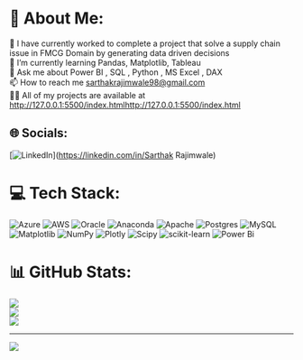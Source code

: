 # 💫 About Me:
🔭 I have currently worked to complete a project that solve a supply chain issue in FMCG Domain by generating data driven decisions <br>🌱 I’m currently learning Pandas, Matplotlib, Tableau<br>💬 Ask me about Power BI , SQL , Python , MS Excel , DAX<br>📫 How to reach me sarthakrajimwale98@gmail.com<br>👨‍💻 All of my projects are available at <br>http://127.0.0.1:5500/index.htmlhttp://127.0.0.1:5500/index.html<br>


## 🌐 Socials:
[![LinkedIn](https://img.shields.io/badge/LinkedIn-%230077B5.svg?logo=linkedin&logoColor=white)](https://linkedin.com/in/Sarthak Rajimwale) 

# 💻 Tech Stack:
![Azure](https://img.shields.io/badge/azure-%230072C6.svg?style=for-the-badge&logo=microsoftazure&logoColor=white) ![AWS](https://img.shields.io/badge/AWS-%23FF9900.svg?style=for-the-badge&logo=amazon-aws&logoColor=white) ![Oracle](https://img.shields.io/badge/Oracle-F80000?style=for-the-badge&logo=oracle&logoColor=white) ![Anaconda](https://img.shields.io/badge/Anaconda-%2344A833.svg?style=for-the-badge&logo=anaconda&logoColor=white) ![Apache](https://img.shields.io/badge/apache-%23D42029.svg?style=for-the-badge&logo=apache&logoColor=white) ![Postgres](https://img.shields.io/badge/postgres-%23316192.svg?style=for-the-badge&logo=postgresql&logoColor=white) ![MySQL](https://img.shields.io/badge/mysql-%2300000f.svg?style=for-the-badge&logo=mysql&logoColor=white) ![Matplotlib](https://img.shields.io/badge/Matplotlib-%23ffffff.svg?style=for-the-badge&logo=Matplotlib&logoColor=black) ![NumPy](https://img.shields.io/badge/numpy-%23013243.svg?style=for-the-badge&logo=numpy&logoColor=white) ![Plotly](https://img.shields.io/badge/Plotly-%233F4F75.svg?style=for-the-badge&logo=plotly&logoColor=white) ![Scipy](https://img.shields.io/badge/SciPy-%230C55A5.svg?style=for-the-badge&logo=scipy&logoColor=%white) ![scikit-learn](https://img.shields.io/badge/scikit--learn-%23F7931E.svg?style=for-the-badge&logo=scikit-learn&logoColor=white) ![Power Bi](https://img.shields.io/badge/power_bi-F2C811?style=for-the-badge&logo=powerbi&logoColor=black)
# 📊 GitHub Stats:
![](https://github-readme-stats.vercel.app/api?username=sarthak-rajimwale&theme=dark&hide_border=false&include_all_commits=true&count_private=true)<br/>
![](https://github-readme-streak-stats.herokuapp.com/?user=sarthak-rajimwale&theme=dark&hide_border=false)<br/>
![](https://github-readme-stats.vercel.app/api/top-langs/?username=sarthak-rajimwale&theme=dark&hide_border=false&include_all_commits=true&count_private=true&layout=compact)

---
[![](https://visitcount.itsvg.in/api?id=sarthak-rajimwale&icon=0&color=9)](https://visitcount.itsvg.in)

<!-- Proudly created with GPRM ( https://gprm.itsvg.in ) -->
